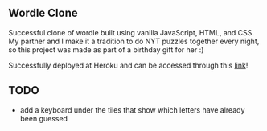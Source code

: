 ## Wordle Clone
Successful clone of wordle built using vanilla JavaScript, HTML, and CSS. My partner and I make it a tradition to do NYT puzzles together every night, so this project was made as part of a birthday gift for her :)

Successfully deployed at Heroku and can be accessed through this [link](https://wordleclone-3314286f69fb.herokuapp.com/)!

## TODO
- add a keyboard under the tiles that show which letters have already been guessed
